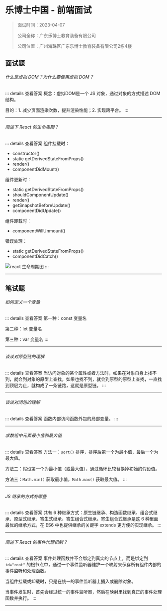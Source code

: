 # 乐博士中国 - 前端面试

> 面试时间：2023-04-07
>
> 公司全称：广东乐博士教育装备有限公司
>
> 公司位置：广州海珠区广东乐博士教育装备有限公司2栋4楼

## 面试题

###### 什么是虚拟 DOM？为什么要使用虚拟 DOM？

::: details 查看答案
概念：虚拟DOM是一个 JS 对象，通过对象的方式描述 DOM 结构。

目的：1. 减少页面渲染次数，提升渲染性能；2. 实现跨平台。
:::

---

###### 简述下 React 的生命周期？

::: details 查看答案
组件挂载时：

- constructor()
- static getDerivedStateFromProps()
- render()
- componentDidMount()

组件更新时：

- static getDerivedStateFromProps()
- shouldComponentUpdate()
- render()
- getSnapshotBeforeUpdate()
- componentDidUpdate()

组件卸载时：

- componentWillUnmount()

错误处理：

- static getDerivedStateFromProps()
- componentDidCatch()

![react 生命周期图](https://s1.ax1x.com/2023/04/07/ppThzAf.png)
:::

---

## 笔试题

###### 如何定义一个变量

::: details 查看答案
第一种：const 变量名

第二种：let 变量名

第三种：var 变量名
:::

---

###### 谈谈对原型链的理解

::: details 查看答案
当访问对象的某个属性或者方法时，如果在对象自身上找不到，就会到对象的原型上查找，如果也找不到，就会到原型的原型上查找，一直找到顶层为止，就构成了一条链路，这就是原型链。
:::

---

###### 谈谈对闭包的理解

::: details 查看答案
函数内部访问函数外包的局部变量。
:::

---

###### 求数组中元素最小值和最大值

::: details 查看答案
方法一：`sort()` 排序，排序后第一个为最小值，最后一个为最大值。

方法二：假设第一个为最小值（或最大值），通过循环比较替换掉初始的假设值。

方法三：`Math.min()` 获取最小值，`Math.max()` 获取最大值。
:::

---

###### JS 继承的方式有哪些

::: details 查看答案
共有 6 种继承方式：原生链继承、构造函数继承、组合式继承、原型式继承、寄生式继承、寄生组合式继承。寄生组合式继承是这 6 种里面最优的继承方式，在 ES6 中也提供继承的关键字 extends 更方便的实现继承。
:::

---

###### 简述下 React 的事件代理机制？

::: details 查看答案
事件处理函数并不会绑定到真实的节点上，而是绑定到 `id="root"` 的根节点中，通过一个事件监听器维护一个映射来保存所有组件内部的事件监听和处理函数。

当组件挂载或卸载时，只是在统一的事件监听器上插入或删除对象。

当事件发生时，首先会经过统一的事件监听器，然后在映射里找到真正的事件处理函数并执行。
:::

---

